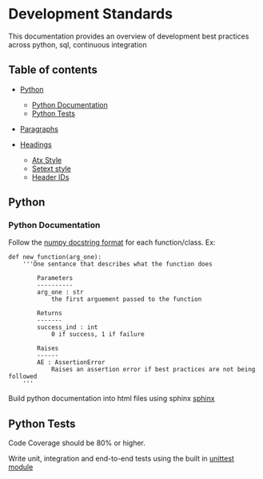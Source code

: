 # Development Standards
This documentation provides an overview of development best practices across python, sql, continuous integration

## Table of contents

- [Python](#python)
    * [Python Documentation](#python-documentation)
    * [Python Tests](#python-tests)

- [Paragraphs](#paragraphs)
- [Headings](#headings)
    * [Atx Style](#atx-style)
    * [Setext style](#setext-style)
    * [Header IDs](#header-ids)

## Python

### Python Documentation
Follow the [numpy docstring format](https://sphinxcontrib-napoleon.readthedocs.io/en/latest/example_numpy.html) for each function/class. Ex:

```
def new_function(arg_one):
    '''One sentance that describes what the function does

        Parameters
        ----------
        arg_one : str
            the first arguement passed to the function

        Returns
        -------
        success_ind : int
            0 if success, 1 if failure

        Raises
        ------
        AE : AssertionError
            Raises an assertion error if best practices are not being followed
    '''
```

Build python documentation into html files using sphinx [sphinx](http://www.sphinx-doc.org/en/master/)


## Python Tests

Code Coverage should be 80% or higher.

Write unit, integration and end-to-end tests using the built in [unittest module]()
